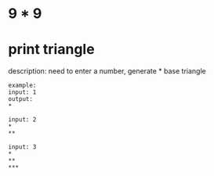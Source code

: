 # 9 * 9 
# print triangle
description:
need to enter a number, generate * base triangle
````
example:
input: 1
output:
*

input: 2
*
**

input: 3
*
**
***
````

